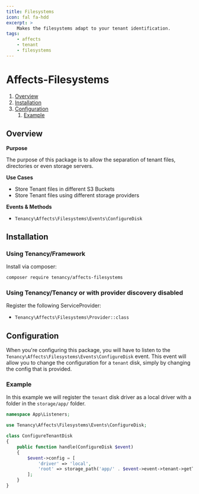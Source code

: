 ```yaml
---
title: Filesystems
icon: fal fa-hdd
excerpt: >
    Makes the filesystems adapt to your tenant identification.
tags:
    - affects
    - tenant
    - filesystems
---
```


# Affects-Filesystems

1. [Overview](#overview)
2. [Installation](#installation)
3. [Configuration](#configuration)
    1. [Example](#example)

## Overview

**Purpose**

The purpose of this package is to allow the separation of tenant files, directories or even storage servers.

**Use Cases**

- Store Tenant files in different S3 Buckets
- Store Tenant files using different storage providers

**Events & Methods**

- `Tenancy\Affects\Filesystems\Events\ConfigureDisk`


## Installation

### Using Tenancy/Framework
Install via composer:
```bash
composer require tenancy/affects-filesystems
```

### Using Tenancy/Tenancy or with provider discovery disabled
Register the following ServiceProvider: 
  - `Tenancy\Affects\Filesystems\Provider::class`

## Configuration
When you're configuring this package, you will have to listen to the `Tenancy\Affects\Filesystems\Events\ConfigureDisk` event. This event will allow you to change the configuration for a `tenant` disk, simply by changing the config that is provided.

### Example
In this example we will register the `tenant` disk driver as a local driver with a folder in the `storage/app/` folder.
```php
namespace App\Listeners;

use Tenancy\Affects\Filesystems\Events\ConfigureDisk;

class ConfigureTenantDisk
{
    public function handle(ConfigureDisk $event)
    {
        $event->config = [
            'driver' => 'local',
            'root' => storage_path('app/' . $event->event->tenant->getTenantKey()),
        ];
    }
}
```
